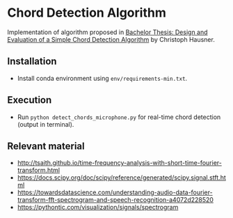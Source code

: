 # Chord Detection Algorithm

Implementation of algorithm proposed in [Bachelor Thesis: Design and Evaluation of a Simple Chord Detection Algorithm](https://www.fim.uni-passau.de/fileadmin/dokumente/fakultaeten/fim/lehrstuhl/sauer/geyer/BA_MA_Arbeiten/BA-HausnerChristoph-201409.pdf) by Christoph Hausner. 

## Installation

* Install conda environment using `env/requirements-min.txt`.

## Execution

* Run `python detect_chords_microphone.py` for real-time chord detection (output in terminal).

## Relevant material

* http://tsaith.github.io/time-frequency-analysis-with-short-time-fourier-transform.html
* https://docs.scipy.org/doc/scipy/reference/generated/scipy.signal.stft.html
* https://towardsdatascience.com/understanding-audio-data-fourier-transform-fft-spectrogram-and-speech-recognition-a4072d228520
* https://pythontic.com/visualization/signals/spectrogram

